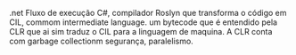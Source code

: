 .net 
Fluxo de execução
C#, compilador Roslyn que transforma o código em CIL, commom intermediate language. um bytecode que é entendido pela CLR que ai sim traduz o CIL para a linguagem de maquina. A CLR conta com garbage collectionm segurança, paralelismo.
